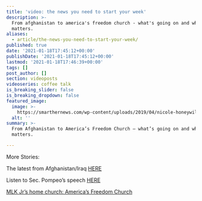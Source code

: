 ```yaml
---
title: 'video: the news you need to start your week'
description: >-
  From afghanistan to america's freedom church - what's going on and why it
  matters.
aliases:
  - article/the-news-you-need-to-start-your-week/
published: true
date: '2021-01-18T17:45:12+00:00'
publishDate: '2021-01-18T17:45:12+00:00'
lastmod: '2021-01-18T17:46:39+00:00'
tags: []
post_author: []
section: videoposts
videoseries: coffee talk
is_breaking_slider: false
is_breaking_dropdown: false
featured_image:
  image: >-
    https://smarthernews.com/wp-content/uploads/2019/04/nicole-honeywill-1259387-unsplash-min-scaled.jpg
  alt: ''
summary: >-
  From Afghanistan to America’s Freedom Church – what’s going on and why it
  matters.

---
```

More Stories:

The latest from Afghanistan/Iraq [HERE](\"https://smarthernews.com/article/acting-sec-of-defense-chris-miller-on-the-reduction-of-u-s-troops-in-afghanistan-to-the-lowest-level-since-2001/\")

Listen to Sec. Pompeo’s speech [HERE](\"https://smarthernews.com/article/pompeo-iran-and-alqaeda/\")

[MLK Jr’s home church: America’s Freedom Church](\"https://smarthernews.com/ebenezer-church/\")